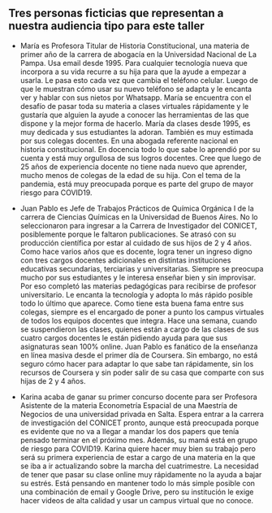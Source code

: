 ## Tres personas ficticias que representan a nuestra audiencia tipo para este taller

* María es Profesora Titular de Historia Constitucional, una materia de primer año de la carrera de abogacía en la Universidad Nacional de La Pampa. Usa email desde 1995. Para cualquier tecnología nueva que incorpora a su vida recurre a su hija para que la ayude a empezar a usarla. Le pasa esto cada vez que cambia el teléfono celular. Luego de que le muestran cómo usar su nuevo teléfono se adapta y le encanta ver y hablar con sus nietos por Whatsapp. María se encuentra con el desafío de pasar toda su materia a clases virtuales rápidamente y le gustaría que alguien la ayude a conocer las herramientas de las que dispone y la mejor forma de hacerlo. María da clases desde 1995, es muy dedicada y sus estudiantes la adoran. También es muy estimada por sus colegas docentes. En una abogada referente nacional en historia constitucional. En docencia todo lo que sabe lo aprendió por su cuenta y está muy orgullosa de sus logros docentes. Cree que luego de 25 años de experiencia docente no tiene nada nuevo que aprender, mucho menos de colegas de la edad de su hija. Con el tema de la pandemia, está muy preocupada porque es parte del grupo de mayor riesgo para COVID19.

* Juan Pablo es Jefe de Trabajos Prácticos de Química Orgánica I de la carrera de Ciencias Químicas en la Universidad de Buenos Aires. No lo seleccionaron para ingresar a la Carrera de Investigador del CONICET, posiblemente porque le faltaron publicaciones. Se atrasó con su producción científica por estar al cuidado de sus hijos de 2 y 4 años. Como hace varios años que es docente, logra tener un ingreso digno con tres cargos docentes adicionales en distintas instituciones educativas secundarias, terciarias y universitarias. Siempre se preocupa mucho por sus estudiantes y le interesa enseñar bien y sin improvisar. Por eso completó las materias pedagógicas para recibirse de profesor universitario. Le encanta la tecnología y adopta lo más rápido posible todo lo último que aparece. Como tiene esta buena fama entre sus colegas, siempre es el encargado de poner a punto los campus virtuales de todos los equipos docentes que integra. Hace una semana, cuando se suspendieron las clases, quienes están a cargo de las clases de sus cuatro cargos docentes le están pidiendo ayuda para que sus asignaturas sean 100% online. Juan Pablo es fanático de la enseñanza en línea masiva desde el primer día de Coursera. Sin embargo, no está seguro cómo hacer para adaptar lo que sabe tan rápidamente, sin los recursos de Coursera y sin poder salir de su casa que comparte con sus hijas de 2 y 4 años.

* Karina acaba de ganar su primer concurso docente para ser Profesora Asistente de la materia Econometría Espacial de una Maestría de Negocios de una universidad privada en Salta. Espera entrar a la carrera de investigación del CONICET pronto, aunque está preocupada porque es evidente que no va a llegar a mandar los dos papers que tenía pensado terminar en el próximo mes. Además, su mamá está en grupo de riesgo para COVID19. Karina quiere hacer muy bien su trabajo pero será su primera experiencia de estar a cargo de una materia en la que se iba a ir actualizando sobre la marcha del cuatrimestre. La necesidad de tener que pasar su clase online muy rápidamente no la ayuda a bajar su estrés. Está pensando en mantener todo lo más simple posible con una combinación de email y Google Drive, pero su institución le exige hacer videos de alta calidad y usar un campus virtual que no conoce.
